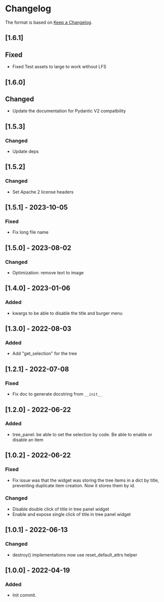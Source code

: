 # Changelog

The format is based on [Keep a Changelog](https://keepachangelog.com/en/1.0.0/).

## [1.6.1]
## Fixed
- Fixed Test assets to large to work without LFS

## [1.6.0]
## Changed
- Update the documentation for Pydantic V2 compatbility

## [1.5.3]
### Changed
- Update deps

## [1.5.2]
### Changed
- Set Apache 2 license headers

## [1.5.1] - 2023-10-05
### Fixed
- Fix long file name

## [1.5.0] - 2023-08-02
### Changed
- Optimization: remove text to image

## [1.4.0] - 2023-01-06
### Added
- kwargs to be able to disable the title and burger menu

## [1.3.0] - 2022-08-03
### Added
- Add "get_selection" for the tree

## [1.2.1] - 2022-07-08
### Fixed
- Fix doc to generate docstring from `__init__`

## [1.2.0] - 2022-06-22
### Added
- tree_panel: be able to set the selection by code. Be able to enable or disable an item

## [1.0.2] - 2022-06-22
### Fixed
- Fix issue was that the widget was storing the tree items in a dict by title, preventing duplicate item creation. Now it stores them by id.

### Changed
- Disable double click of title in tree panel widget
- Enable and expose single click of title in tree panel widget

## [1.0.1] - 2022-06-13
### Changed
- destroy() implementations now use reset_default_attrs helper

## [1.0.0] - 2022-04-19
### Added
- Init commit.
